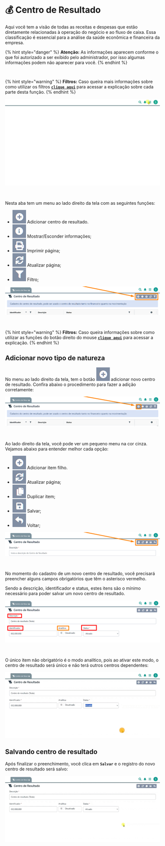 # 💰 Centro de Resultado

Aqui você tem a visão de todas as receitas e despesas que estão diretamente relacionadas à operação do negócio e ao fluxo de caixa. Essa classificação é essencial para a análise da saúde econômica e financeira da empresa.

{% hint style="danger" %}
**Atenção:** As informações aparecem conforme o que foi autorizado a ser exibido pelo administrador, por isso algumas informações podem não aparecer para você.
{% endhint %}

<br>

{% hint style="warning" %}
**Filtros:** Caso queira mais informações sobre como utilizar os filtros [**`clique aqui`**](/erp-v2/primeiro_acesso/filtros.md) para acessar a explicação sobre cada parte desta função.
{% endhint %}

![](/erp-v2/assets/funcionalidades/parametrizacao/aba_centro_resultado.gif)

<br>

Nesta aba tem um menu ao lado direito da tela com as seguintes funções:

- <img src="/erp-v2/assets/icon_add.png" alt="" data-size="line"> Adicionar centro de resultado.
- <img src="/erp-v2/assets/icon_exibir.png" alt="" data-size="line"> Mostrar/Esconder informações;
- <img src="/erp-v2/assets/icon_imprimir.png" alt="" data-size="line"> Imprimir página;
- <img src="/erp-v2/assets/icon_atualizar.png" alt="" data-size="line"> Atualizar página;
- <img src="/erp-v2/assets/icon_filtro.png" alt="" data-size="line"> Filtro;


![](/erp-v2/assets/funcionalidades/parametrizacao/aba_centro_resultado_menu.png)

<br>

{% hint style="warning" %}
**Filtros:** Caso queira informações sobre como utilizar as funções do botão direito do mouse [**`clique aqui`**](https://docs.gestao.plus/erp-v2/primeiro_acesso/atalhos_internos#menu-botao-direito-do-mouse) para acessar a explicação.
{% endhint %}

## Adicionar novo tipo de natureza

No menu ao lado direito da tela, tem o botão <img src="/erp-v2/assets/icon_add.png" alt="" data-size="line"> adicionar novo centro de resultado. Confira abaixo o procedimento para fazer a adição corretamente:

![](/erp-v2/assets/funcionalidades/parametrizacao/aba_centro_resultado_add.png)

<br>

Ao lado direito da tela, você pode ver um pequeno menu na cor cinza. Vejamos abaixo para entender melhor cada opção:

- <img src="/erp-v2/assets/icon_add.png" alt="" data-size="line"> Adicionar item filho.
- <img src="/erp-v2/assets/icon_atualizar.png" alt="" data-size="line"> Atualizar página;
- <img src="/erp-v2/assets/icon_duplicar.png" alt="" data-size="line"> Duplicar item;
- <img src="/erp-v2/assets/icon_salvar.png" alt="" data-size="line"> Salvar;
- <img src="/erp-v2/assets/icon_voltar.png" alt="" data-size="line"> Voltar;

![](/erp-v2/assets/funcionalidades/parametrizacao/aba_centro_resultado_add_menu.png)

<br>

No momento do cadastro de um novo centro de resultado, você precisará preencher alguns campos obrigatórios que têm o asterisco vermelho. 

Sendo a descrição, identificador e status, estes itens são o mínimo necessário para poder salvar um novo centro de resultado.

![](/erp-v2/assets/funcionalidades/parametrizacao/aba_centro_resultado_add_centro.png)

<br>

O único item não obrigatório é o modo analítico, pois ao ativar este modo, o centro de resultado será único e não terá outros centros dependentes:


![](/erp-v2/assets/funcionalidades/parametrizacao/aba_centro_resultado_add_menu.gif)

## Salvando centro de resultado

Após finalizar o preenchimento, você clica em **`Salvar`** e o registro do novo centro de resultado será salvo:

![](/erp-v2/assets/funcionalidades/parametrizacao/aba_centro_resultado_add_salvar.gif)

<br>